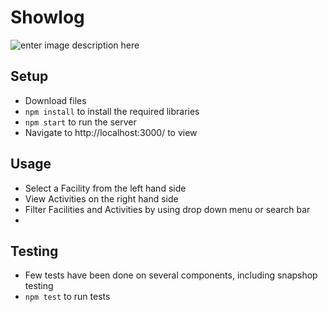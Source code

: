 
# Showlog
![enter image description here](https://i.imgur.com/mcJf0Tu.gif)
## Setup
- Download files
- `npm install` to install the required libraries
- `npm start` to run the server
- Navigate to http://localhost:3000/ to view

## Usage
- Select a Facility from the left hand side
- View Activities on the right hand side
- Filter Facilities and Activities by using drop down menu or search bar
- 
## Testing
- Few tests have been done on several components, including snapshop testing
- `npm test` to run tests

